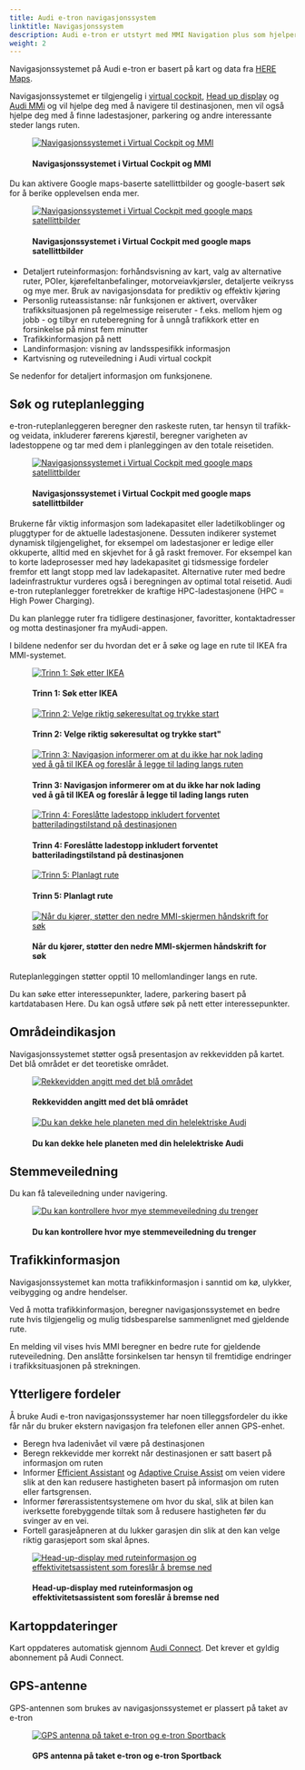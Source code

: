 ```yaml
---
title: Audi e-tron navigasjonssystem
linktitle: Navigasjonssystem
description: Audi e-tron er utstyrt med MMI Navigation plus som hjelper deg å komme frem til destinasjon.
weight: 2
---
```

<!-- markdownlint-disable MD033 -->
Navigasjonssystemet på Audi e-tron er basert på kart og data fra [HERE Maps](https://www.here.com/strategic-alliances/audi/IVIdemo).

Navigasjonssystemet er tilgjengelig i [virtual cockpit](../virtualcockpit/), [Head up display](../headupdisplay/) og [Audi MMi](../mmi/) og vil hjelpe deg med å navigere til destinasjonen, men vil også hjelpe deg med å finne ladestasjoner, parkering og andre interessante steder langs ruten.

<figure>
    <a href="https://media.electrichasgoneaudi.net/multimedia/models/e-tron/technology/uiandoperations/navigation/navigation.jpg">
        <img src="https://media.electrichasgoneaudi.net/multimedia/models/e-tron/technology/uiandoperations/navigation/navigations.jpg"
        class="img-fluid" alt="Navigasjonssystemet i Virtual Cockpit og MMI" title=Navigasjonssystemet i Virtual Cockpit og MMI">
    </a>
    <figcaption><h4>Navigasjonssystemet i Virtual Cockpit og MMI</h4></figcaption>
</figure>

Du kan aktivere Google maps-baserte satellittbilder og google-basert søk for å berike opplevelsen enda mer.

<figure>
    <a href="https://media.electrichasgoneaudi.net/multimedia/models/e-tron/technology/uiandoperations/navigation/navigation2.jpg">
        <img src="https://media.electrichasgoneaudi.net/multimedia/models/e-tron/technology/uiandoperations/navigation/navigation2s.jpg"
        class="img-fluid" alt="Navigasjonssystemet i Virtual Cockpit med google maps satellittbilder" title="Navigasjonssystemet i Virtual Cockpit med google maps satellittbilder">
    </a>
    <figcaption><h4>Navigasjonssystemet i Virtual Cockpit med google maps satellittbilder</h4></figcaption>
</figure>


- Detaljert ruteinformasjon: forhåndsvisning av kart, valg av alternative ruter, POIer, kjørefeltanbefalinger, motorveiavkjørsler, detaljerte veikryss og mye mer. Bruk av navigasjonsdata for prediktiv og effektiv kjøring
- Personlig ruteassistanse: når funksjonen er aktivert, overvåker trafikksituasjonen på regelmessige reiseruter - f.eks. mellom hjem og jobb - og tilbyr en ruteberegning for å unngå trafikkork etter en forsinkelse på minst fem minutter
- Trafikkinformasjon på nett
- Landinformasjon: visning av landsspesifikk informasjon
- Kartvisning og ruteveiledning i Audi virtual cockpit

Se nedenfor for detaljert informasjon om funksjonene.

## Søk og ruteplanlegging

e-tron-ruteplanleggeren beregner den raskeste ruten, tar hensyn til trafikk- og veidata, inkluderer førerens kjørestil, beregner varigheten av ladestoppene og tar med dem i planleggingen av den totale reisetiden.

<figure>
    <a href="https://media.electrichasgoneaudi.net/multimedia/models/e-tron/technology/uiandoperations/navigation/navigation.jpg">
        <img src="https://media.electrichasgoneaudi.net/multimedia/models/e-tron/technology/uiandoperations/navigation/navigations.jpg"
        class="img-fluid" alt="Navigasjonssystemet i Virtual Cockpit med google maps satellittbilder" title=Navigasjonssystemet i Virtual Cockpit med google maps satellittbilder">
    </a>
    <figcaption><h4>Navigasjonssystemet i Virtual Cockpit med google maps satellittbilder</h4></figcaption>
</figure>

Brukerne får viktig informasjon som ladekapasitet eller ladetilkoblinger og pluggtyper for de aktuelle ladestasjonene. Dessuten indikerer systemet dynamisk tilgjengelighet, for eksempel om ladestasjoner er ledige eller okkuperte, alltid med en skjevhet for å gå raskt fremover. For eksempel kan to korte ladeprosesser med høy ladekapasitet gi tidsmessige fordeler fremfor ett langt stopp med lav ladekapasitet. Alternative ruter med bedre ladeinfrastruktur vurderes også i beregningen av optimal total reisetid. Audi e-tron ruteplanlegger foretrekker de kraftige HPC-ladestasjonene (HPC = High Power Charging).

Du kan planlegge ruter fra tidligere destinasjoner, favoritter, kontaktadresser og motta destinasjoner fra myAudi-appen.

I bildene nedenfor ser du hvordan det er å søke og lage en rute til IKEA fra MMI-systemet.

<figure>
    <a href="https://media.electrichasgoneaudi.net/multimedia/models/e-tron/technology/uiandoperations/navigation/search1.jpg">
        <img src="https://media.electrichasgoneaudi.net/multimedia/models/e-tron/technology/uiandoperations/navigation/search1s.jpg"
        class="img-fluid" alt="Trinn 1: Søk etter IKEA" title="Trinn 1: Søk etter IKEA">
    </a>
    <figcaption><h4>Trinn 1: Søk etter IKEA</h4></figcaption>
</figure>

<figure>
    <a href="https://media.electrichasgoneaudi.net/multimedia/models/e-tron/technology/uiandoperations/navigation/search2.jpg">
        <img src="https://media.electrichasgoneaudi.net/multimedia/models/e-tron/technology/uiandoperations/navigation/search2s.jpg"
        class="img-fluid" alt="Trinn 2: Velge riktig søkeresultat og trykke start" title="Trinn 2: Velge riktig søkeresultat og trykke start">
    </a>
    <figcaption><h4>Trinn 2: Velge riktig søkeresultat og trykke start"</h4></figcaption>
</figure>

<figure>
    <a href="https://media.electrichasgoneaudi.net/multimedia/models/e-tron/technology/uiandoperations/navigation/search3.jpg">
        <img src="https://media.electrichasgoneaudi.net/multimedia/models/e-tron/technology/uiandoperations/navigation/search3s.jpg"
        class="img-fluid" alt="Trinn 3: Navigasjon informerer om at du ikke har nok lading ved å gå til IKEA og foreslår å legge til lading langs ruten" title="Trinn 3: Navigasjon informerer om at du ikke har nok lading ved å gå til IKEA og foreslår å legge til lading langs ruten">
    </a>
    <figcaption><h4>Trinn 3: Navigasjon informerer om at du ikke har nok lading ved å gå til IKEA og foreslår å legge til lading langs ruten</h4></figcaption>
</figure>

<figure>
    <a href="https://media.electrichasgoneaudi.net/multimedia/models/e-tron/technology/uiandoperations/navigation/search4.jpg">
        <img src="https://media.electrichasgoneaudi.net/multimedia/models/e-tron/technology/uiandoperations/navigation/search4s.jpg"
        class="img-fluid" alt="Trinn 4: Foreslåtte ladestopp inkludert forventet batteriladingstilstand på destinasjonen" title="Trinn 4: Foreslåtte ladestopp inkludert forventet batteriladingstilstand på destinasjonen">
    </a>
    <figcaption><h4>Trinn 4: Foreslåtte ladestopp inkludert forventet batteriladingstilstand på destinasjonen</h4></figcaption>
</figure>

<figure>
    <a href="https://media.electrichasgoneaudi.net/multimedia/models/e-tron/technology/uiandoperations/navigation/search5.jpg">
        <img src="https://media.electrichasgoneaudi.net/multimedia/models/e-tron/technology/uiandoperations/navigation/search5s.jpg"
        class="img-fluid" alt="Trinn 5: Planlagt rute" title="Trinn 5: Planlagt rute">
    </a>
    <figcaption><h4>Trinn 5: Planlagt rute</h4></figcaption>
</figure>

<figure>
    <a href="https://media.electrichasgoneaudi.net/multimedia/models/e-tron/technology/uiandoperations/navigation/search6.jpg">
        <img src="https://media.electrichasgoneaudi.net/multimedia/models/e-tron/technology/uiandoperations/navigation/search6s.jpg"
        class="img-fluid" alt="Når du kjører, støtter den nedre MMI-skjermen håndskrift for søk" title="Når du kjører, støtter den nedre MMI-skjermen håndskrift for søk">
    </a>
    <figcaption><h4>Når du kjører, støtter den nedre MMI-skjermen håndskrift for søk</h4></figcaption>
</figure>

Ruteplanleggingen støtter opptil 10 mellomlandinger langs en rute.

Du kan søke etter interessepunkter, ladere, parkering basert på kartdatabasen Here. Du kan også utføre søk på nett etter interessepunkter.

## Områdeindikasjon

Navigasjonssystemet støtter også presentasjon av rekkevidden på kartet. Det blå området er det teoretiske området.

<figure>
    <a href="https://media.electrichasgoneaudi.net/multimedia/models/e-tron/technology/uiandoperations/navigation/range.jpg">
        <img src="https://media.electrichasgoneaudi.net/multimedia/models/e-tron/technology/uiandoperations/navigation/ranges.jpg"
        class="img-fluid" alt="Rekkevidden angitt med det blå området" title="Rekkevidden angitt med det blå området">
    </a>
    <figcaption><h4>Rekkevidden angitt med det blå området</h4></figcaption>
</figure>

<figure>
    <a href="https://media.electrichasgoneaudi.net/multimedia/models/e-tron/technology/uiandoperations/navigation/planet.jpg">
        <img src="https://media.electrichasgoneaudi.net/multimedia/models/e-tron/technology/uiandoperations/navigation/planets.jpg"
        class="img-fluid" alt="Du kan dekke hele planeten med din helelektriske Audi" title="Du kan dekke hele planeten med din helelektriske Audi">
    </a>
    <figcaption><h4>Du kan dekke hele planeten med din helelektriske Audi</h4></figcaption>
</figure>

## Stemmeveiledning

Du kan få taleveiledning under navigering.

<figure>
    <a href="https://media.electrichasgoneaudi.net/multimedia/models/e-tron/technology/uiandoperations/navigation/voiceguidance.jpg">
        <img src="https://media.electrichasgoneaudi.net/multimedia/models/e-tron/technology/uiandoperations/navigation/voiceguidance.jpg"
        class="img-fluid" alt="Du kan kontrollere hvor mye stemmeveiledning du trenger" title="Du kan kontrollere hvor mye stemmeveiledning du trenger">
    </a>
    <figcaption><h4>Du kan kontrollere hvor mye stemmeveiledning du trenger</h4></figcaption>
</figure>


## Trafikkinformasjon

Navigasjonssystemet kan motta trafikkinformasjon i sanntid om kø, ulykker, veibygging og andre hendelser.

Ved å motta trafikkinformasjon, beregner navigasjonssystemet en bedre rute hvis tilgjengelig og mulig tidsbesparelse sammenlignet med gjeldende rute.

En melding vil vises hvis MMI beregner en bedre rute for gjeldende ruteveiledning. Den anslåtte forsinkelsen tar hensyn til fremtidige endringer i trafikksituasjonen på strekningen.

## Ytterligere fordeler

Å bruke Audi e-tron navigasjonssystemer har noen tilleggsfordeler du ikke får når du bruker ekstern navigasjon fra telefonen eller annen GPS-enhet.

- Beregn hva ladenivået vil være på destinasjonen
- Beregn rekkevidde mer korrekt når destinasjonen er satt basert på informasjon om ruten
- Informer [Efficient Assistant](/models/e-tron/technology/drivingassistance/predictiveefficiencyassist/) og [Adaptive Cruise Assist](/models/e-tron/technology/drivingassistance/adaptivecruiseassist/) om veien videre slik at den kan redusere hastigheten basert på informasjon om ruten eller fartsgrensen.
- Informer førerassistentsystemene om hvor du skal, slik at bilen kan iverksette forebyggende tiltak som å redusere hastigheten før du svinger av en vei.
- Fortell garasjeåpneren at du lukker garasjen din slik at den kan velge riktig garasjeport som skal åpnes.

<figure>
    <a href="https://media.electrichasgoneaudi.net/multimedia/models/e-tron/technology/uiandoperations/navigation/headup.jpg">
        <img src="https://media.electrichasgoneaudi.net/multimedia/models/e-tron/technology/uiandoperations/navigation/headups.jpg"
        class="img-fluid" alt="Head-up-display med ruteinformasjon og effektivitetsassistent som foreslår å bremse ned" title="Head-up-display med ruteinformasjon og effektivitetsassistent som foreslår å bremse ned">
    </a>
    <figcaption><h4>Head-up-display med ruteinformasjon og effektivitetsassistent som foreslår å bremse ned</h4></figcaption>
</figure>

## Kartoppdateringer

Kart oppdateres automatisk gjennom [Audi Connect](/technology/audiconnect/). Det krever et gyldig abonnement på Audi Connect.

## GPS-antenne

GPS-antennen som brukes av navigasjonssystemet er plassert på taket av e-tron

<figure>
    <a href="https://media.electrichasgoneaudi.net/multimedia/models/e-tron/technology/uiandoperations/navigation/antenna.jpg">
        <img src="https://media.electrichasgoneaudi.net/multimedia/models/e-tron/technology/uiandoperations/navigation/antennas.jpg"
        class="img-fluid" alt="GPS antenna på taket e-tron og e-tron Sportback" title="GPS antenna på taket e-tron og e-tron Sportback">
    </a>
    <figcaption><h4>GPS antenna på taket e-tron og e-tron Sportback</h4></figcaption>
</figure>
